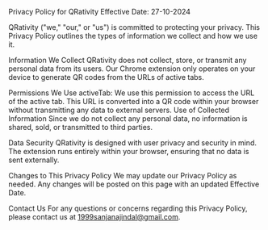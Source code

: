 Privacy Policy for QRativity
Effective Date: 27-10-2024

QRativity ("we," "our," or "us") is committed to protecting your privacy. This Privacy Policy outlines the types of information we collect and how we use it.

Information We Collect
QRativity does not collect, store, or transmit any personal data from its users. Our Chrome extension only operates on your device to generate QR codes from the URLs of active tabs.

Permissions We Use
activeTab: We use this permission to access the URL of the active tab. This URL is converted into a QR code within your browser without transmitting any data to external servers.
Use of Collected Information
Since we do not collect any personal data, no information is shared, sold, or transmitted to third parties.

Data Security
QRativity is designed with user privacy and security in mind. The extension runs entirely within your browser, ensuring that no data is sent externally.

Changes to This Privacy Policy
We may update our Privacy Policy as needed. Any changes will be posted on this page with an updated Effective Date.

Contact Us
For any questions or concerns regarding this Privacy Policy, please contact us at 1999sanjanajindal@gmail.com.
